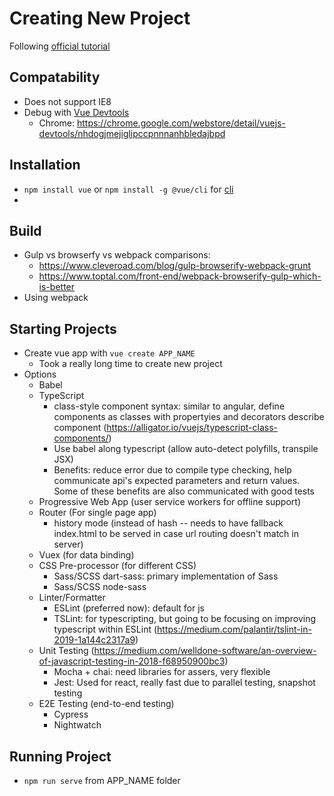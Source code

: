 # Creating New Project

Following [official tutorial](https://vuejs.org/v2/guide/)

## Compatability
- Does not support IE8
- Debug with [Vue Devtools](https://github.com/vuejs/vue-devtools#vue-devtools)
  - Chrome: https://chrome.google.com/webstore/detail/vuejs-devtools/nhdogjmejiglipccpnnnanhbledajbpd

## Installation
- `npm install vue` or `npm install -g @vue/cli` for [cli](https://cli.vuejs.org/)
-

## Build
- Gulp vs browserfy vs webpack comparisons:
  - https://www.cleveroad.com/blog/gulp-browserify-webpack-grunt
  - https://www.toptal.com/front-end/webpack-browserify-gulp-which-is-better
- Using webpack

## Starting Projects
- Create vue app with `vue create APP_NAME`
    - Took a really long time to create new project
- Options
    - Babel
    - TypeScript
        - class-style component syntax: similar to angular, define components as classes with propertyies and decorators describe component (https://alligator.io/vuejs/typescript-class-components/)
        - Use babel along typescript (allow auto-detect polyfills, transpile JSX)
        - Benefits: reduce error due to compile type checking, help communicate api's expected parameters and return values. Some of these benefits are also communicated with good tests
    - Progressive Web App (user service workers for offline support)
    - Router (For single page app)
        - history mode (instead of hash -- needs to have fallback index.html to be served in case url routing doesn't match in server)
    - Vuex (for data binding)
    - CSS Pre-processor (for different CSS)
        - Sass/SCSS dart-sass: primary implementation of Sass
        - Sass/SCSS node-sass
    - Linter/Formatter
        - ESLint (preferred now): default for js
        - TSLint: for typescripting, but going to be focusing on improving typescript within ESLint (https://medium.com/palantir/tslint-in-2019-1a144c2317a9)
    - Unit Testing (https://medium.com/welldone-software/an-overview-of-javascript-testing-in-2018-f68950900bc3)
        - Mocha + chai: need libraries for assers, very flexible
        - Jest: Used for react, really fast due to parallel testing, snapshot testing
    - E2E Testing (end-to-end testing)
        - Cypress
        - Nightwatch

## Running Project

- `npm run serve` from APP_NAME folder